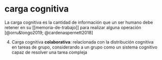 # carga cognitiva
La carga cognitiva es la cantidad de información que un ser humano debe retener en su [[memoria-de-trabajo]] para realizar alguna operación [@orru&longo2019; @cardenaspernett2018]



4. Carga cognitiva **colaborativa**: relacionada con la distribución cognitiva en tareas de grupo, considerando a un grupo como un sistema cognitivo capaz de resolver una tarea compleja
